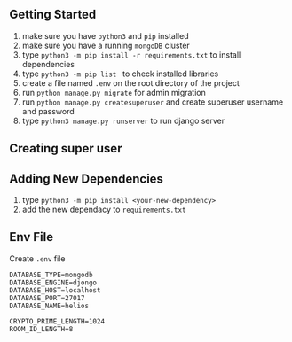 ## Getting Started

1. make sure you have `python3` and `pip` installed
1. make sure you have a running `mongoDB` cluster
1. type `python3 -m pip install -r requirements.txt` to install dependencies
1. type `python3 -m pip list ` to check installed libraries
1. create a file named `.env` on the root directory of the project
1. run `python manage.py migrate` for admin migration
1. run `python manage.py createsuperuser` and create superuser username and password
1. type `python3 manage.py runserver` to run django server

## Creating super user

## Adding New Dependencies

1. type `python3 -m pip install <your-new-dependency>`
1. add the new dependacy to `requirements.txt`

## Env File

Create `.env` file

```
DATABASE_TYPE=mongodb
DATABASE_ENGINE=djongo
DATABASE_HOST=localhost
DATABASE_PORT=27017
DATABASE_NAME=helios

CRYPTO_PRIME_LENGTH=1024
ROOM_ID_LENGTH=8
```
